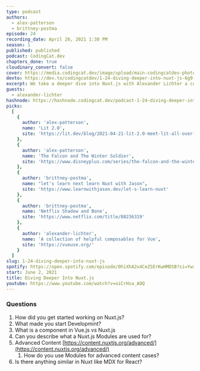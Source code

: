 ```yaml
---
type: podcast
authors:
  - alex-patterson
  - brittney-postma
episode: 24
recording_date: April 26, 2021 1:30 PM
season: 1
published: published
podcast: CodingCat.dev
chapters_done: true
cloudinary_convert: false
cover: https://media.codingcat.dev/image/upload/main-codingcatdev-photo/stdloblfbnlgf4pm3ze5.png
devto: https://dev.to/codingcatdev/1-24-diving-deeper-into-nuxt-js-6g9
excerpt: We take a deeper dive into Nuxt.js with Alexander Lichter a core team member of Nuxt.js.
guests:
  - alexander-lichter
hashnode: https://hashnode.codingcat.dev/podcast-1-24-diving-deeper-into-nuxt-js
picks:
  [
    {
      author: 'alex-patterson',
      name: 'Lit 2.0',
      site: 'https://lit.dev/blog/2021-04-21-lit-2.0-meet-lit-all-over-again/'
    },
    {
      author: 'alex-patterson',
      name: 'The Falcon and The Winter Soldier',
      site: 'https://www.disneyplus.com/series/the-falcon-and-the-winter-soldier/4gglDBMx8icA'
    },
    {
      author: 'brittney-postma',
      name: "let's learn next learn Nuxt with Jason",
      site: 'https://www.learnwithjason.dev/let-s-learn-nuxt'
    },
    {
      author: 'brittney-postma',
      name: 'Netflix Shadow and Bone',
      site: 'https://www.netflix.com/title/80236319'
    },
    {
      author: 'alexander-lichter',
      name: 'A collection of helpful composables for Vue',
      site: 'https://vueuse.org/'
    }
  ]
slug: 1-24-diving-deeper-into-nuxt-js
spotify: https://open.spotify.com/episode/0hiXhA2x4CeZSErKwHMDSB?si=Ywx19GDIS-WT2qz-2yfl_A
start: June 2, 2021
title: Diving Deeper Into Nuxt.js
youtube: https://www.youtube.com/watch?v=oiCrHsa_AOQ
---
```


### Questions

1. How did you get started working on Nuxt.js?
2. What made you start Developmint?
3. What is a component in Vue.js vs Nuxt.js
4. Can you describe what a Nuxt.js Modules are used for?
5. Advanced Content [https://content.nuxtjs.org/advanced/](https://content.nuxtjs.org/advanced/)
   1. How do you use Modules for advanced content cases?
6. Is there anything similar in Nuxt like MDX for React?
